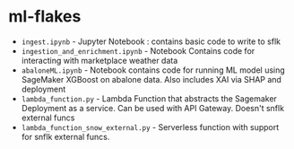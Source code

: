 # ml-flakes

* `ingest.ipynb`  - Jupyter Notebook : contains basic code to write to sflk
* `ingestion_and_enrichment.ipynb` -  Notebook Contains code for interacting with marketplace weather data
* `abaloneML.ipynb` - Notebook contains code for running ML model using SageMaker XGBoost on abalone data. Also includes XAI via SHAP and deployment
* `lambda_function.py` - Lambda Function that abstracts the Sagemaker Deployment as a service. Can be used with API Gateway. Doesn't snflk external funcs
* `lambda_function_snow_external.py` - Serverless function with support for snflk external funcs.
